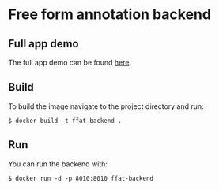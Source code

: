 # Free form annotation backend

## Full app demo
The full app demo can be found [here](https://free-form-annotation-promo-website.onrender.com/).

## Build
To build the image navigate to the project directory and run:
```console
$ docker build -t ffat-backend .
```

## Run
You can run the backend with:
```console
$ docker run -d -p 8010:8010 ffat-backend
```
